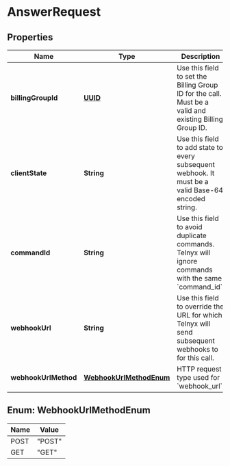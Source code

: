 

# AnswerRequest

## Properties

Name | Type | Description | Notes
------------ | ------------- | ------------- | -------------
**billingGroupId** | [**UUID**](UUID.md) | Use this field to set the Billing Group ID for the call. Must be a valid and existing Billing Group ID. |  [optional]
**clientState** | **String** | Use this field to add state to every subsequent webhook. It must be a valid Base-64 encoded string. |  [optional]
**commandId** | **String** | Use this field to avoid duplicate commands. Telnyx will ignore commands with the same &#x60;command_id&#x60;. |  [optional]
**webhookUrl** | **String** | Use this field to override the URL for which Telnyx will send subsequent webhooks to for this call. |  [optional]
**webhookUrlMethod** | [**WebhookUrlMethodEnum**](#WebhookUrlMethodEnum) | HTTP request type used for &#x60;webhook_url&#x60;. |  [optional]



## Enum: WebhookUrlMethodEnum

Name | Value
---- | -----
POST | &quot;POST&quot;
GET | &quot;GET&quot;



